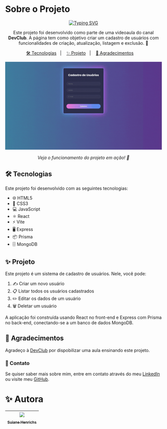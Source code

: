 # Sobre o Projeto

<p align="center">
  <a href="https://git.io/typing-svg">
    <img src="https://readme-typing-svg.demolab.com?font=Fira+Code&pause=1000&color=AD50C0&center=true&vCenter=true&repeat=true&width=435&lines=Cadastro+de+Usu%C3%A1rios+%E2%9C%A8" alt="Typing SVG" />
  </a>
</p>

<p align="center">
  Este projeto foi desenvolvido como parte de uma videoaula do canal <strong>DevClub</strong>. A página tem como objetivo criar um cadastro de usuários com funcionalidades de criação, atualização, listagem e exclusão. 🌟
</p>

<p align="center">
  <a href="#-tecnologias">🛠 Tecnologias</a>&nbsp;&nbsp;&nbsp;|&nbsp;&nbsp;&nbsp;
  <a href="#-projeto">✨ Projeto</a>&nbsp;&nbsp;&nbsp;|&nbsp;&nbsp;&nbsp;
  <a href="#-Agradecimentos">💜 Agradecimentos</a>&nbsp;&nbsp;&nbsp;&nbsp;&nbsp;&nbsp;
</p>

<p align="center">
  <img src="https://github.com/SuianeHenrichs1/cadastro-usuarios/blob/main/src/assets/usuarios.gif" alt="Demonstrando o Projeto" width="900">
</p>

<p align="center">
  <i>Veja o funcionamento do projeto em ação! 🚀</i>
</p>

## 🛠 Tecnologias

Este projeto foi desenvolvido com as seguintes tecnologias:

- 🌐 HTML5
- 🎨 CSS3
- 💻 JavaScript
- ⚛️ React
- ⚡ Vite
- 🖥️ Express
- 📦 Prisma
- 🗄️ MongoDB


## ✨ Projeto

Este projeto é um sistema de cadastro de usuários. Nele, você pode:

1. ✍️ Criar um novo usuário
2. 📋 Listar todos os usuários cadastrados
3. ✏️ Editar os dados de um usuário
4. 🗑️ Deletar um usuário

A aplicação foi construída usando React no front-end e Express com Prisma no back-end, conectando-se a um banco de dados MongoDB.

## 💜 Agradecimentos

Agradeço à [DevClub](https://github.com/rodolfomori-devclub) por dispobilizar uma aula ensinando este projeto.

### 📩 Contato

Se quiser saber mais sobre mim, entre em contato através do meu [LinkedIn](https://www.linkedin.com/in/suianehenrichs/) ou visite meu [GitHub](https://github.com/SuianeHenrichs1).

# ✨ Autora

| [<img loading="lazy" src="https://github.com/SuianeHenrichs1.png" width=115><br><sub>Suiane Henrichs</sub>](https://github.com/SuianeHenrichs1) |
| :---: |
